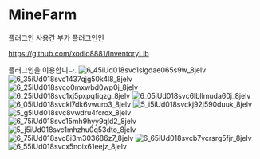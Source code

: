 # MineFarm

플러그인 사용간 부가 플러그인인 

https://github.com/xodid8881/InventoryLib

플러그인을 이용합니다.
![6_45iUd018svc1slgdae065s9w_8jelv](https://user-images.githubusercontent.com/26338400/226331161-e532113b-9333-457e-a31c-756446966e9d.jpg)
![6_35iUd018svc1437qjg50k4l8_8jelv](https://user-images.githubusercontent.com/26338400/226331166-14e19515-b791-46d6-92bd-39d402cd4905.jpg)
![6_25iUd018svco0mxwbd0wp0j_8jelv](https://user-images.githubusercontent.com/26338400/226331170-ebc84f1b-8563-406e-922e-2da29873c254.jpg)
![6_25iUd018svc1xj5pxpqfiqzg_8jelv](https://user-images.githubusercontent.com/26338400/226331171-e0ea91a9-07ce-4331-9765-015dee95ced7.jpg)
![6_05iUd018svc6lbllmuda60j_8jelv](https://user-images.githubusercontent.com/26338400/226331174-90cda7d7-ed1e-4741-a2ba-143f26f9abf2.jpg)
![6_05iUd018svckl7dk6vwuro3_8jelv](https://user-images.githubusercontent.com/26338400/226331176-c666634c-64fe-4fe2-8609-e2282993194f.jpg)
![5_i5iUd018svckj92j590duuk_8jelv](https://user-images.githubusercontent.com/26338400/226331177-a392a4c6-d1df-4dbd-a113-ad79edcc880d.jpg)
![5_g5iUd018svc8vwdru4fcrox_8jelv](https://user-images.githubusercontent.com/26338400/226331179-2a6f6e57-6450-4945-97e7-54f1150caad6.jpg)
![6_75iUd018svc15mh9hyy9qld2_8jelv](https://user-images.githubusercontent.com/26338400/226331183-fc5bec0f-9335-48bd-9ec3-ae730d55baf1.jpg)
![5_j5iUd018svc1mhzhu0q53dto_8jelv](https://user-images.githubusercontent.com/26338400/226331189-1e5bd879-6eca-4adf-b8bb-c9dcd3c90298.jpg)
![6_75iUd018svc8i3m303686z7_8jelv](https://user-images.githubusercontent.com/26338400/226331193-0baf819d-e6f6-4fac-a4c1-98660d09a8e9.jpg)
![6_65iUd018svcb7ycrsrg5fjr_8jelv](https://user-images.githubusercontent.com/26338400/226331196-dfc264bd-4b6c-4953-be83-4243c640cb1d.jpg)
![6_55iUd018svcx5noix61eejz_8jelv](https://user-images.githubusercontent.com/26338400/226331154-9493ba3a-a954-4668-834b-d9a77640a7cf.jpg)
